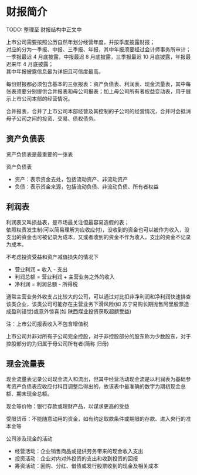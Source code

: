 # 财报简介

TODO: 整理至 财报结构中正文中

上市公司需要按照公历自然年划分经营年度，并按季度披露财报；<br>
对应的分为一季报、中报、三季报、年报，其中年报须要经过会计师事务所审计；<br>
一季报最迟 4 月底披露，中报最迟 8 月底披露，三季报最迟 10 月底披露，年报最迟来年 4 月底披露； <br>
其中年报披露信息最为详细且可信度最高。

每份财报都必须包含基本的三张报表：资产负债表、利润表、现金流量表，其中每张表须要分别提供合并报表和母公司报表；加上母公司所有者权益变动表，用于展示上市公司本部的经营情况。

合并报表，合并了上市公司本部经营及其控制的子公司的经营情况，合并时会抵消母子公司之间的投资、交易、债权债务。

## 资产负债表

资产负债表是最重要的一张表

资产负债表

- 资产：表示资金去处，包括流动资产、非流动资产
- 负债：表示资金来源，包括流动负债、非流动负债、所有者权益

## 利润表

利润表又叫损益表，是市场最关注但最容易造假的表； <br>
依照权责发生制(可以简易理解为应收应付)，没收到的资金也可以被作为收入，没支出的资金也可被记录为成本，又或者收到的资金不作为收入，支出的资金不记录为成本。

不考虑投资受益和资产减值损失的情况下

- 营业利润 = 收入 - 支出
- 利润总额 = 营业利润 + 主营业务之外的收入
- 净利润 = 利润总额 - 所得税

通常主营业务外收支占比较大的公司，可以通过对比扣非净利润和净利润快速排查该类企业，该类公司可能存在主营业务下滑风险(如 苏宁易购长期抛售阿里股票造成盈利错觉)或意外惊喜(如 陕西煤业投资获取超额受益)

注：上市公司报表收入不包含增值税

上市公司并非对所有子公司完全控股，对于非控股部分的股东称为少数股东，对于控股部分的为归属于母公司所有者(简称 归母)

## 现金流量表

现金流量表记录公司现金流入和流出，但其中经营活动现金流是以利润表为基础参考资产负债表应收应付科目调整后得出的，故该表中最准确的数字为期初现金总额、期末现金总额。

现金等价物：银行存款或理财产品，以谋求更高的受益

受限货币：不能随意动用的资金，如有约定取款条件或期限的存款、进入央行的准本金等

公司涉及现金的活动

- 经营活动：企业销售商品或提供劳务带来的现金收入支出
- 投资活动：企业对内对外投资的支出和收到投资的回报
- 筹资活动：回购、分红、借债或发行股票收到的现金及相关成本
